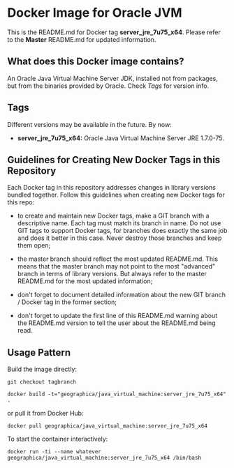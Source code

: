 Docker Image for Oracle JVM 
===========================

This is the README.md for Docker tag __server_jre_7u75_x64__. Please refer to the __Master__ README.md for updated information.

What does this Docker image contains?
-------------------------------------
An Oracle Java Virtual Machine Server JDK, installed not from packages, but from the binaries provided by Oracle. Check _Tags_ for version info.

Tags
----
Different versions may be available in the future. By now:

- __server_jre_7u75_x64:__ Oracle Java Virtual Machine Server JRE 1.7.0-75.

Guidelines for Creating New Docker Tags in this Repository
----------------------------------------------------------
Each Docker tag in this repository addresses changes in library versions bundled together. Follow this guidelines when creating new Docker tags for this repo:

- to create and maintain new Docker tags, make a GIT branch with a descriptive name. Each tag must match its branch in name. Do not use GIT tags to support Docker tags, for branches does exactly the same job and does it better in this case. Never destroy those branches and keep them open;

- the master branch should reflect the most updated README.md. This means that the master branch may not point to the most "advanced" branch in terms of library versions. But always refer to the master README.md for the most updated information;

- don't forget to document detailed information about the new GIT branch / Docker tag in the former section;

- don't forget to update the first line of this README.md warning about the README.md version to tell the user about the README.md being read.

Usage Pattern
-------------
Build the image directly:

```Shell
git checkout tagbranch

docker build -t="geographica/java_virtual_machine:server_jre_7u75_x64" .
```

or pull it from Docker Hub:

```Shell
docker pull geographica/java_virtual_machine:server_jre_7u75_x64
```

To start the container interactively:

```Shell
docker run -ti --name whatever geographica/java_virtual_machine:server_jre_7u75_x64 /bin/bash
```

